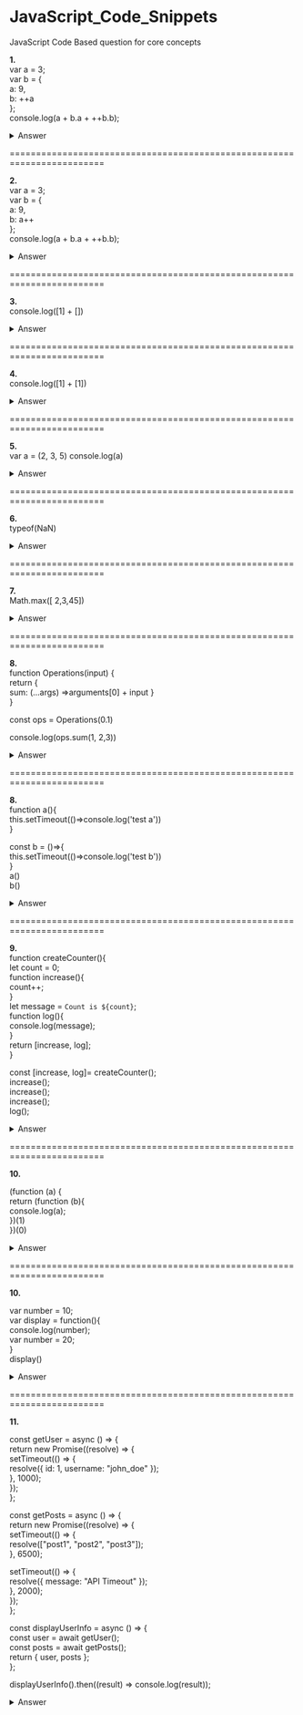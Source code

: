 # JavaScript_Code_Snippets
JavaScript Code Based question for core concepts


**1.**  
var a = 3;  
var b = {  
  a: 9,  
  b: ++a  
};  
console.log(a + b.a + ++b.b);  

<details>  
<summary>Answer</summary>
18
</details>

========================================================================

**2.**    
var a = 3;  
var b = {  
  a: 9,  
  b: a++  
};  
console.log(a + b.a + ++b.b);  

<details>  
<summary>Answer</summary>
17
</details>

========================================================================

**3.**   
console.log([1] + [])
<details>  
<summary>Answer</summary>
1
</details>

========================================================================

**4.**   
console.log([1] + [1])
<details>  
<summary>Answer</summary>
11
</details>

========================================================================

**5.**  
var a = (2, 3, 5) 
console.log(a)
<details>  
<summary>Answer</summary>
5
</details>

========================================================================

**6.**  
typeof(NaN)
<details>  
<summary>Answer</summary>
"number"
</details>

========================================================================

**7.**   
Math.max([ 2,3,45])
<details>  
<summary>Answer</summary>
NaN
</details>

========================================================================

**8.**   
function Operations(input) {     
return {  
sum: (...args) =>arguments[0] + input }  
}  
  
const ops = Operations(0.1)   
  
console.log(ops.sum(1, 2,3))  
<details>    
<summary>Answer</summary>
0.2  
</details>

========================================================================

**8.**   
function a(){  
    this.setTimeout(()=>console.log('test a'))  
}  
  
const b = ()=>{  
    this.setTimeout(()=>console.log('test b'))  
}  
a()  
b()  
<details>  
<summary>Answer</summary>
test a  
test b
</details>

========================================================================

**9.**   
function createCounter(){    
   let count = 0;  
   function increase(){  
   count++;    
}  
let message = `Count is ${count}`;  
function log(){  
console.log(message);  
}  
return [increase, log];  
}    
    
const [increase, log]= createCounter();  
increase();  
increase();  
increase();  
log();  
<details>  
<summary>Answer</summary>
Count is 0       
=>  Increase() is called three times successively, incrementing the count variable each time.  
After the three calls to increase(), count becomes 3.  
However, the log() function within createCounter captures the message variable at the time of its creation, which happens before any calls to increase(). Therefore, the message   variable inside log() still holds the initial value of Count is 0.  
</details>

========================================================================

**10.**   

(function (a) {  
return (function (b){  
console.log(a);  
})(1)  
})(0)   
  
<details>    
<summary>Answer</summary>
0  
</details>

========================================================================

**10.**   

var number = 10;  
var display = function(){  
    console.log(number);  
    var number = 20;  
}  
display()   
    
<details>      
<summary>Answer</summary>   
undefined   
</details>  

========================================================================

**11.**    
  
const getUser = async () => {  
  return new Promise((resolve) => {  
    setTimeout(() => {  
      resolve({ id: 1, username: "john_doe" });  
    }, 1000);  
  });  
};  
  
const getPosts = async () => {  
  return new Promise((resolve) => {  
    setTimeout(() => {  
      resolve(["post1", "post2", "post3"]);  
    }, 6500);  
  
  setTimeout(() => {  
      resolve({ message: "API Timeout" });  
    }, 2000);  
  });  
};  
  
const displayUserInfo = async () => {   
  const user = await getUser();  
  const posts = await getPosts();  
  return { user, posts };  
};  
  
displayUserInfo().then((result) => console.log(result));  
  
<details>      
<summary>Answer</summary>   
{    
    "user": {  
        "id": 1,  
        "username": "john_doe"  
    },  
    "posts": {  
        "message": "API Timeout"  
    }  
}  
</details>  
